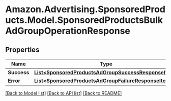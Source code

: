 # Amazon.Advertising.SponsoredProducts.Model.SponsoredProductsBulkAdGroupOperationResponse

## Properties

Name | Type | Description | Notes
------------ | ------------- | ------------- | -------------
**Success** | [**List&lt;SponsoredProductsAdGroupSuccessResponseItem&gt;**](SponsoredProductsAdGroupSuccessResponseItem.md) |  | [optional] 
**Error** | [**List&lt;SponsoredProductsAdGroupFailureResponseItem&gt;**](SponsoredProductsAdGroupFailureResponseItem.md) |  | [optional] 

[[Back to Model list]](../README.md#documentation-for-models) [[Back to API list]](../README.md#documentation-for-api-endpoints) [[Back to README]](../README.md)

